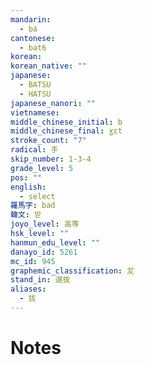 ```yaml
---
mandarin:
  - bá
cantonese:
  - bat6
korean:
korean_native: ""
japanese:
  - BATSU
  - HATSU
japanese_nanori: ""
vietnamese:
middle_chinese_initial: b
middle_chinese_final: ɣɛt
stroke_count: "7"
radical: 手
skip_number: 1-3-4
grade_level: 5
pos: ""
english:
  - select
羅馬字: bad
韓文: 받
joyo_level: 高等
hsk_level: ""
hanmun_edu_level: ""
danayo_id: 5261
mc_id: 945
graphemic_classification: 犮
stand_in: 選抜
aliases:
  - 拔
---
```


# Notes

